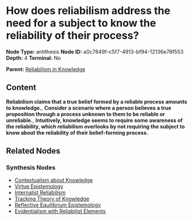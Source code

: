 # How does reliabilism address the need for a subject to know the reliability of their process?

**Node Type:** antithesis
**Node ID:** a0c7849f-c5f7-4913-bf94-12136e78f553
**Depth:** 4
**Terminal:** No

**Parent:** [Reliabilism in Knowledge](reliabilism-in-knowledge-synthesis-a34331d7-97c3-4756-8df4-3055152f6455.md)

## Content

**Reliabilism claims that a true belief formed by a reliable process amounts to knowledge.**, **Consider a scenario where a person believes a true proposition through a process unknown to them to be reliable or unreliable.**, **Intuitively, knowledge seems to require some awareness of the reliability, which reliabilism overlooks by not requiring the subject to know about the reliability of their belief-forming process.**

## Related Nodes

### Synthesis Nodes

- [Contextualism about Knowledge](contextualism-about-knowledge-synthesis-ed84c5a9-ccab-49a1-8698-e9e9887781da.md)
- [Virtue Epistemology](virtue-epistemology-synthesis-f17ab89e-c095-4800-aa70-4e760dfdfd11.md)
- [Internalist Reliabilism](internalist-reliabilism-synthesis-0092d96d-b54c-4e1a-87f8-c6bd7367f289.md)
- [Tracking Theory of Knowledge](tracking-theory-of-knowledge-synthesis-06f79320-8475-445d-81a0-ed742bac2628.md)
- [Reflective Equilibrium Epistemology](reflective-equilibrium-epistemology-synthesis-886b5aae-3ad6-4ad4-9ef4-fa0812610499.md)
- [Evidentialism with Reliabilist Elements](evidentialism-with-reliabilist-elements-synthesis-a8060830-5769-4af5-934a-a75881f1eef2.md)
